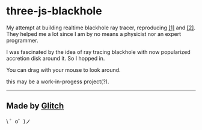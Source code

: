 three-js-blackhole
=======
My attempt at building realtime blackhole ray tracer, 
reproducing [[1]](http://rantonels.github.io/starless/) and [[2]](https://github.com/oseiskar/black-hole).  
They helped me a lot since I am by no means a physicist nor an expert programmer.  

I was fascinated by the idea of ray tracing blackhole with now popularized accretion disk around it. So I hopped in.  
  
You can drag with your mouse to look around.



this may be a work-in-progess project(?).

------------------
Made by [Glitch](https://glitch.com/)
-------------------

\ ゜o゜)ノ
